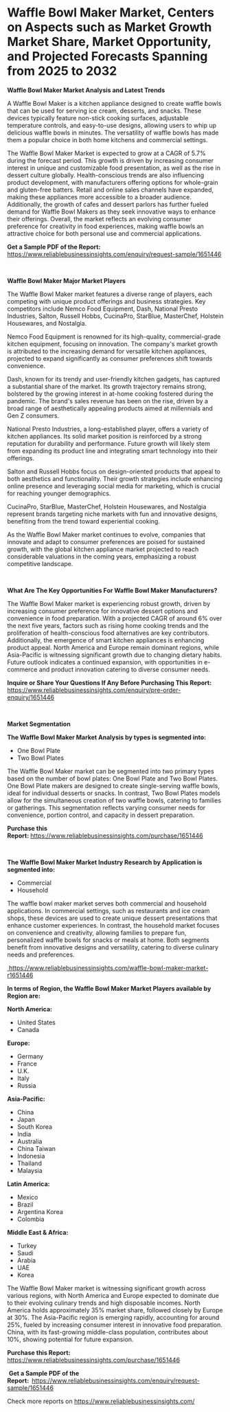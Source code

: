 <p><h1>Waffle Bowl Maker Market, Centers on Aspects such as Market Growth Market Share, Market Opportunity, and Projected Forecasts Spanning from 2025 to 2032</h1></p><p><strong>Waffle Bowl Maker Market Analysis and Latest Trends</strong></p>
<p><p>A Waffle Bowl Maker is a kitchen appliance designed to create waffle bowls that can be used for serving ice cream, desserts, and snacks. These devices typically feature non-stick cooking surfaces, adjustable temperature controls, and easy-to-use designs, allowing users to whip up delicious waffle bowls in minutes. The versatility of waffle bowls has made them a popular choice in both home kitchens and commercial settings.</p><p>The Waffle Bowl Maker Market is expected to grow at a CAGR of 5.7% during the forecast period. This growth is driven by increasing consumer interest in unique and customizable food presentation, as well as the rise in dessert culture globally. Health-conscious trends are also influencing product development, with manufacturers offering options for whole-grain and gluten-free batters. Retail and online sales channels have expanded, making these appliances more accessible to a broader audience. Additionally, the growth of cafes and dessert parlors has further fueled demand for Waffle Bowl Makers as they seek innovative ways to enhance their offerings. Overall, the market reflects an evolving consumer preference for creativity in food experiences, making waffle bowls an attractive choice for both personal use and commercial applications.</p></p>
<p><strong>Get a Sample PDF of the Report:&nbsp;</strong> <a href="https://www.reliablebusinessinsights.com/enquiry/request-sample/1651446?utm_campaign=2306&utm_medium=2&utm_source=Github&utm_content=ia&utm_term=04042025&utm_id=waffle-bowl-maker">https://www.reliablebusinessinsights.com/enquiry/request-sample/1651446</a></p>
<p>&nbsp;</p>
<p><strong>Waffle Bowl Maker Major Market Players</strong></p>
<p><p>The Waffle Bowl Maker market features a diverse range of players, each competing with unique product offerings and business strategies. Key competitors include Nemco Food Equipment, Dash, National Presto Industries, Salton, Russell Hobbs, CucinaPro, StarBlue, MasterChef, Holstein Housewares, and Nostalgia.</p><p>Nemco Food Equipment is renowned for its high-quality, commercial-grade kitchen equipment, focusing on innovation. The company's market growth is attributed to the increasing demand for versatile kitchen appliances, projected to expand significantly as consumer preferences shift towards convenience.</p><p>Dash, known for its trendy and user-friendly kitchen gadgets, has captured a substantial share of the market. Its growth trajectory remains strong, bolstered by the growing interest in at-home cooking fostered during the pandemic. The brand's sales revenue has been on the rise, driven by a broad range of aesthetically appealing products aimed at millennials and Gen Z consumers.</p><p>National Presto Industries, a long-established player, offers a variety of kitchen appliances. Its solid market position is reinforced by a strong reputation for durability and performance. Future growth will likely stem from expanding its product line and integrating smart technology into their offerings.</p><p>Salton and Russell Hobbs focus on design-oriented products that appeal to both aesthetics and functionality. Their growth strategies include enhancing online presence and leveraging social media for marketing, which is crucial for reaching younger demographics.</p><p>CucinaPro, StarBlue, MasterChef, Holstein Housewares, and Nostalgia represent brands targeting niche markets with fun and innovative designs, benefiting from the trend toward experiential cooking.</p><p>As the Waffle Bowl Maker market continues to evolve, companies that innovate and adapt to consumer preferences are poised for sustained growth, with the global kitchen appliance market projected to reach considerable valuations in the coming years, emphasizing a robust competitive landscape.</p></p>
<p>&nbsp;</p>
<p><strong>What Are The Key Opportunities For Waffle Bowl Maker Manufacturers?</strong></p>
<p><p>The Waffle Bowl Maker market is experiencing robust growth, driven by increasing consumer preference for innovative dessert options and convenience in food preparation. With a projected CAGR of around 6% over the next five years, factors such as rising home cooking trends and the proliferation of health-conscious food alternatives are key contributors. Additionally, the emergence of smart kitchen appliances is enhancing product appeal. North America and Europe remain dominant regions, while Asia-Pacific is witnessing significant growth due to changing dietary habits. Future outlook indicates a continued expansion, with opportunities in e-commerce and product innovation catering to diverse consumer needs.</p></p>
<p><strong>Inquire or Share Your Questions If Any Before Purchasing This Report:</strong> <a href="https://www.reliablebusinessinsights.com/enquiry/pre-order-enquiry/1651446?utm_campaign=2306&utm_medium=2&utm_source=Github&utm_content=ia&utm_term=04042025&utm_id=waffle-bowl-maker">https://www.reliablebusinessinsights.com/enquiry/pre-order-enquiry/1651446</a></p>
<p>&nbsp;</p>
<p><strong>Market Segmentation</strong></p>
<p><strong>The Waffle Bowl Maker Market Analysis by types is segmented into:</strong></p>
<p><ul><li>One Bowl Plate</li><li>Two Bowl Plates</li></ul></p>
<p><p>The Waffle Bowl Maker market can be segmented into two primary types based on the number of bowl plates: One Bowl Plate and Two Bowl Plates. One Bowl Plate makers are designed to create single-serving waffle bowls, ideal for individual desserts or snacks. In contrast, Two Bowl Plates models allow for the simultaneous creation of two waffle bowls, catering to families or gatherings. This segmentation reflects varying consumer needs for convenience, portion control, and capacity in dessert preparation.</p></p>
<p><strong>Purchase this Report:&nbsp;</strong><a href="https://www.reliablebusinessinsights.com/purchase/1651446?utm_campaign=2306&utm_medium=2&utm_source=Github&utm_content=ia&utm_term=04042025&utm_id=waffle-bowl-maker">https://www.reliablebusinessinsights.com/purchase/1651446</a></p>
<p>&nbsp;</p>
<p><strong>The Waffle Bowl Maker Market Industry Research by Application is segmented into:</strong></p>
<p><ul><li>Commercial</li><li>Household</li></ul></p>
<p><p>The waffle bowl maker market serves both commercial and household applications. In commercial settings, such as restaurants and ice cream shops, these devices are used to create unique dessert presentations that enhance customer experiences. In contrast, the household market focuses on convenience and creativity, allowing families to prepare fun, personalized waffle bowls for snacks or meals at home. Both segments benefit from innovative designs and versatility, catering to diverse culinary needs and preferences.</p></p>
<p><a href="https://www.reliablebusinessinsights.com/waffle-bowl-maker-market-r1651446?utm_campaign=2306&utm_medium=2&utm_source=Github&utm_content=ia&utm_term=04042025&utm_id=waffle-bowl-maker">&nbsp;https://www.reliablebusinessinsights.com/waffle-bowl-maker-market-r1651446</a></p>
<p><strong>In terms of Region, the Waffle Bowl Maker Market Players available by Region are:</strong></p>
<p>
    <p> <strong> North America: </strong>
        <ul>
            <li>United States</li>
            <li>Canada</li>
        </ul>
        </p> 
    <p> <strong> Europe: </strong>
        <ul>
            <li>Germany</li>
            <li>France</li>
            <li>U.K.</li>
            <li>Italy</li>
            <li>Russia</li>
        </ul>
        </p> 
    <p> <strong> Asia-Pacific: </strong>
        <ul>
            <li>China</li>
            <li>Japan</li>
            <li>South Korea</li>
            <li>India</li>
            <li>Australia</li>
            <li>China Taiwan</li>
            <li>Indonesia</li>
            <li>Thailand</li>
            <li>Malaysia</li>
        </ul>
        </p> 
    <p> <strong> Latin America: </strong>
        <ul>
            <li>Mexico</li>
            <li>Brazil</li>
            <li>Argentina Korea</li>
            <li>Colombia</li>
        </ul>
        </p> 
    <p> <strong> Middle East & Africa: </strong>
        <ul>
            <li>Turkey</li>
            <li>Saudi</li>
            <li>Arabia</li>
            <li>UAE</li>
            <li>Korea</li>
        </ul>
    </p>
    </p>
<p><p>The Waffle Bowl Maker market is witnessing significant growth across various regions, with North America and Europe expected to dominate due to their evolving culinary trends and high disposable incomes. North America holds approximately 35% market share, followed closely by Europe at 30%. The Asia-Pacific region is emerging rapidly, accounting for around 25%, fueled by increasing consumer interest in innovative food preparation. China, with its fast-growing middle-class population, contributes about 10%, showing potential for future expansion.</p></p>
<p><strong>Purchase this Report: </strong><a href="https://www.reliablebusinessinsights.com/purchase/1651446?utm_campaign=2306&utm_medium=2&utm_source=Github&utm_content=ia&utm_term=04042025&utm_id=waffle-bowl-maker">https://www.reliablebusinessinsights.com/purchase/1651446</a></p>
<p>&nbsp;<strong>Get a Sample PDF of the Report:&nbsp;&nbsp;</strong><a href="https://www.reliablebusinessinsights.com/enquiry/request-sample/1651446?utm_campaign=2306&utm_medium=2&utm_source=Github&utm_content=ia&utm_term=04042025&utm_id=waffle-bowl-maker">https://www.reliablebusinessinsights.com/enquiry/request-sample/1651446</a></p>
<p><strong></strong></p>
<p>Check more reports on <a href="https://www.reliablebusinessinsights.com/?utm_campaign=2306&utm_medium=2&utm_source=Github&utm_content=ia&utm_term=04042025&utm_id=waffle-bowl-maker">https://www.reliablebusinessinsights.com/</a></p>